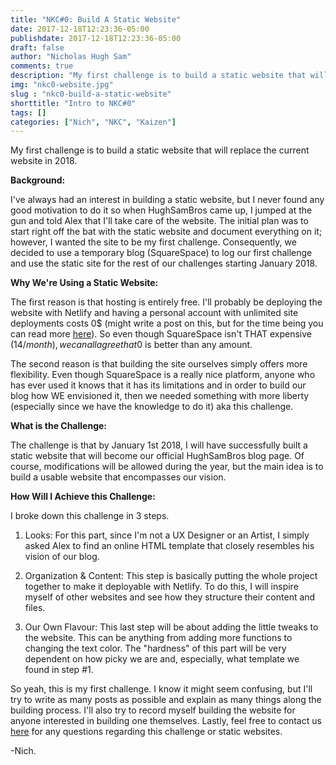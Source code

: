 ```yaml
---
title: "NKC#0: Build A Static Website"
date: 2017-12-18T12:23:36-05:00
publishdate: 2017-12-18T12:23:36-05:00
draft: false
author: "Nicholas Hugh Sam"
comments: true
description: "My first challenge is to build a static website that will replace the current website in 2018."
img: "nkc0-website.jpg"
slug : "nkc0-build-a-static-website"
shorttitle: "Intro to NKC#0"
tags: []
categories: ["Nich", "NKC", "Kaizen"]
---
```

My first challenge is to build a static website that will replace the current website in 2018.

**Background:**

I've always had an interest in building a static website, but I never found any good motivation to do it so when HughSamBros came up, I jumped at the gun and told Alex that I'll take care of the website. The initial plan was to start right off the bat with the static website and document everything on it; however, I wanted the site to be my first challenge. Consequently, we decided to use a temporary blog (SquareSpace) to log our first challenge and use the static site for the rest of our challenges starting January 2018.

**Why We're Using a Static Website:**

The first reason is that hosting is entirely free. I'll probably be deploying the website with Netlify and having a personal account with unlimited site deployments costs 0$ (might write a post on this, but for the time being you can read more [here](https://gohugo.io/hosting-and-deployment/hosting-on-netlify/)). So even though SquareSpace isn't THAT expensive (14$/month), we can all agree that 0$ is better than any amount.

The second reason is that building the site ourselves simply offers more flexibility. Even though SquareSpace is a really nice platform, anyone who has ever used it knows that it has its limitations and in order to build our blog how WE envisioned it, then we needed something with more liberty (especially since we have the knowledge to do it) aka this challenge.

**What is the Challenge:**

The challenge is that by January 1st 2018, I will have successfully built a static website that will become our official HughSamBros blog page. Of course, modifications will be allowed during the year, but the main idea is to build a usable website that encompasses our vision.

**How Will I Achieve this Challenge:**

I broke down this challenge in 3 steps.

1. Looks: For this part, since I'm not a UX Designer or an Artist, I simply asked Alex to find an online HTML template that closely resembles his vision of our blog.

2. Organization & Content: This step is basically putting the whole project together to make it deployable with Netlify. To do this, I will inspire myself of other websites and see how they structure their content and files.

3. Our Own Flavour: This last step will be about adding the little tweaks to the website. This can be anything from adding more functions to changing the text color. The "hardness" of this part will be very dependent on how picky we are and, especially, what template we found in step #1.

So yeah, this is my first challenge. I know it might seem confusing, but I'll try to write as many posts as possible and explain as many things along the building process. I'll also try to record myself building the website for anyone interested in building one themselves. Lastly, feel free to contact us [here](www.hughsambros.com/singles/contact/ "Contact Us") for any questions regarding this challenge or static websites.

-Nich.
